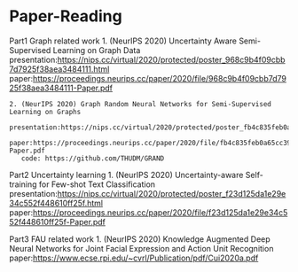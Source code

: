 # Paper-Reading

Part1  Graph related work
    1. (NeurIPS 2020) Uncertainty Aware Semi-Supervised Learning on Graph Data
       presentation:https://nips.cc/virtual/2020/protected/poster_968c9b4f09cbb7d7925f38aea3484111.html   
       paper:https://proceedings.neurips.cc/paper/2020/file/968c9b4f09cbb7d7925f38aea3484111-Paper.pdf
       
    2. (NeurIPS 2020) Graph Random Neural Networks for Semi-Supervised Learning on Graphs
       presentation:https://nips.cc/virtual/2020/protected/poster_fb4c835feb0a65cc39739320d7a51c02.html 
       paper:https://proceedings.neurips.cc/paper/2020/file/fb4c835feb0a65cc39739320d7a51c02-Paper.pdf
       code: https://github.com/THUDM/GRAND

Part2  Uncertainty learning
    1. (NeurIPS 2020) Uncertainty-aware Self-training for Few-shot Text Classification
       presentation:https://nips.cc/virtual/2020/protected/poster_f23d125da1e29e34c552f448610ff25f.html
       paper:https://proceedings.neurips.cc/paper/2020/file/f23d125da1e29e34c552f448610ff25f-Paper.pdf


Part3 FAU related work
    1. (NeurIPS 2020) Knowledge Augmented Deep Neural Networks for Joint Facial Expression and Action Unit Recognition  
       paper:https://www.ecse.rpi.edu/~cvrl/Publication/pdf/Cui2020a.pdf

